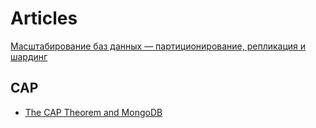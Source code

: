 # Articles

[Масштабирование баз данных — партиционирование, репликация и шардинг](https://web-creator.ru/articles/partitioning_replication_sharding)
 ## CAP
 - [The CAP Theorem and MongoDB](https://www.annashipman.co.uk/jfdi/the-cap-theorem-and-mongodb.html)
